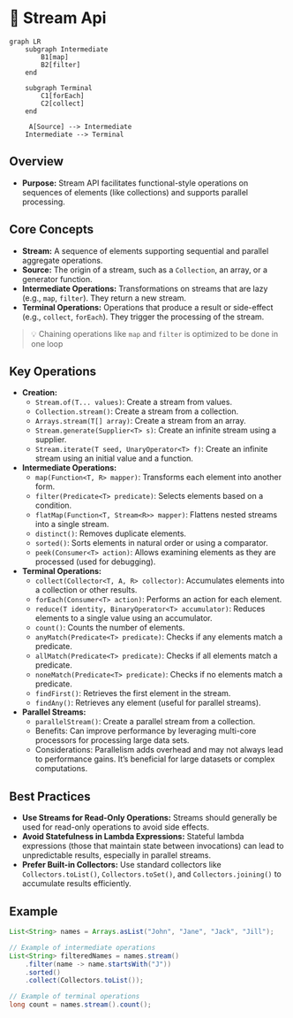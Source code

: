 # 🚀 Stream Api


```mermaid
graph LR
    subgraph Intermediate
        B1[map]
        B2[filter]
    end

    subgraph Terminal
        C1[forEach]
        C2[collect]
    end

     A[Source] --> Intermediate
    Intermediate --> Terminal
```


## Overview

- **Purpose:** Stream API facilitates functional-style operations on sequences of elements (like collections) and supports parallel processing.

## Core Concepts

- **Stream:** A sequence of elements supporting sequential and parallel aggregate operations.
- **Source:** The origin of a stream, such as a `Collection`, an array, or a generator function.
- **Intermediate Operations:** Transformations on streams that are lazy (e.g., `map`, `filter`). They return a new stream.
- **Terminal Operations:** Operations that produce a result or side-effect (e.g., `collect`, `forEach`). They trigger the processing of the stream.

> 💡 Chaining operations like `map` and `filter` is optimized to be done in one loop


## Key Operations

- **Creation:**
	- `Stream.of(T... values)`: Create a stream from values.
	- `Collection.stream()`: Create a stream from a collection.
	- `Arrays.stream(T[] array)`: Create a stream from an array.
	- `Stream.generate(Supplier<T> s)`: Create an infinite stream using a supplier.
	- `Stream.iterate(T seed, UnaryOperator<T> f)`: Create an infinite stream using an initial value and a function.
- **Intermediate Operations:**
	- `map(Function<T, R> mapper)`: Transforms each element into another form.
	- `filter(Predicate<T> predicate)`: Selects elements based on a condition.
	- `flatMap(Function<T, Stream<R>> mapper)`: Flattens nested streams into a single stream.
	- `distinct()`: Removes duplicate elements.
	- `sorted()`: Sorts elements in natural order or using a comparator.
	- `peek(Consumer<T> action)`: Allows examining elements as they are processed (used for debugging).
- **Terminal Operations:**
	- `collect(Collector<T, A, R> collector)`: Accumulates elements into a collection or other results.
	- `forEach(Consumer<T> action)`: Performs an action for each element.
	- `reduce(T identity, BinaryOperator<T> accumulator)`: Reduces elements to a single value using an accumulator.
	- `count()`: Counts the number of elements.
	- `anyMatch(Predicate<T> predicate)`: Checks if any elements match a predicate.
	- `allMatch(Predicate<T> predicate)`: Checks if all elements match a predicate.
	- `noneMatch(Predicate<T> predicate)`: Checks if no elements match a predicate.
	- `findFirst()`: Retrieves the first element in the stream.
	- `findAny()`: Retrieves any element (useful for parallel streams).
- **Parallel Streams:**
	- `parallelStream()`: Create a parallel stream from a collection.
	- Benefits: Can improve performance by leveraging multi-core processors for processing large data sets.
	- Considerations: Parallelism adds overhead and may not always lead to performance gains. It’s beneficial for large datasets or complex computations.

## Best Practices

- **Use Streams for Read-Only Operations:** Streams should generally be used for read-only operations to avoid side effects.
- **Avoid Statefulness in Lambda Expressions:** Stateful lambda expressions (those that maintain state between invocations) can lead to unpredictable results, especially in parallel streams.
- **Prefer Built-in Collectors:** Use standard collectors like `Collectors.toList()`, `Collectors.toSet()`, and `Collectors.joining()` to accumulate results efficiently.

## Example


```java
List<String> names = Arrays.asList("John", "Jane", "Jack", "Jill");

// Example of intermediate operations
List<String> filteredNames = names.stream()
    .filter(name -> name.startsWith("J"))
    .sorted()
    .collect(Collectors.toList());

// Example of terminal operations
long count = names.stream().count();

```

